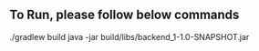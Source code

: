 ## To Run, please follow below commands
./gradlew build
java -jar build/libs/backend_1-1.0-SNAPSHOT.jar